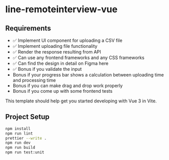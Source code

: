 # line-remoteinterview-vue

## Requirements

- ✅ Implement UI component for uploading a CSV file
- ✅ Implement uploading file functionality
- ✅ Render the response resulting from API
- ✅ Can use any frontend frameworks and any CSS frameworks
- ✅ Can find the design in detail on Figma here
- ✅ Bonus if you validate the input
- Bonus if your progress bar shows a calculation between uploading time and processing time
- Bonus if you can make drag and drop work properly
- Bonus if you come up with some frontend tests

This template should help get you started developing with Vue 3 in Vite.

## Project Setup

```sh
npm install
npm run lint
prettier --write .
npm run dev
npm run build
npm run test:unit
```
